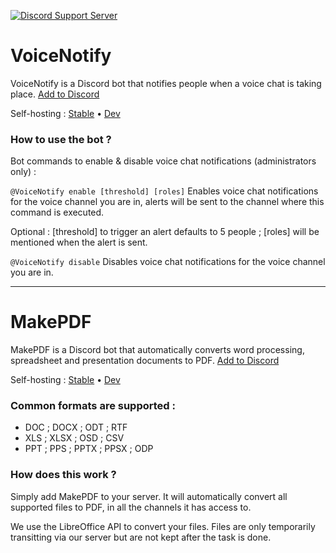 [![Discord Support Server](https://img.shields.io/discord/690172711770652779?color=5865F2&label=support%20server&logo=discord&logoColor=fff&style=for-the-badge)](https://discord.gg/paXuDgJ)

# VoiceNotify

VoiceNotify is a Discord bot that notifies people when a voice chat is taking place. [Add to Discord](https://discord.com/oauth2/authorize?client_id=712670038267789352&scope=bot&permissions=150528)

Self-hosting : [Stable](https://github.com/vpctorr/DiscordBots/tree/main/packages/VoiceNotify) • [Dev](https://github.com/vpctorr/DiscordBots/tree/dev/packages/VoiceNotify)

### How to use the bot ?

Bot commands to enable & disable voice chat notifications (administrators only) :

`@VoiceNotify enable [threshold] [roles]`
Enables voice chat notifications for the voice channel you are in, alerts will be sent to the channel where this command is executed.

Optional : [threshold] to trigger an alert defaults to 5 people ; [roles] will be mentioned when the alert is sent.

`@VoiceNotify disable`
Disables voice chat notifications for the voice channel you are in.

---

# MakePDF

MakePDF is a Discord bot that automatically converts word processing, spreadsheet and presentation documents to PDF. [Add to Discord](https://discord.com/oauth2/authorize?client_id=932278614911766599&scope=bot&permissions=52224)

Self-hosting : [Stable](https://github.com/vpctorr/DiscordBots/tree/main/packages/MakePDF) • [Dev](https://github.com/vpctorr/DiscordBots/tree/dev/packages/MakePDF)

### Common formats are supported :

- DOC ; DOCX ; ODT ; RTF
- XLS ; XLSX ; OSD ; CSV
- PPT ; PPS ; PPTX ; PPSX ; ODP

### How does this work ?

Simply add MakePDF to your server. It will automatically convert all supported files to PDF, in all the channels it has access to.

We use the LibreOffice API to convert your files. Files are only temporarily transitting via our server but are not kept after the task is done.
